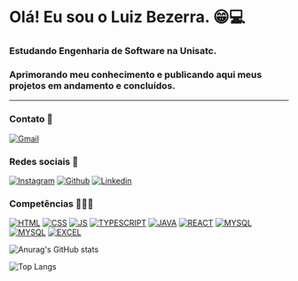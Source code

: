 
# Olá! Eu sou o Luiz Bezerra. 😁💻

### Estudando Engenharia de Software na Unisatc.
### Aprimorando meu conhecimento e publicando aqui meus projetos em andamento e concluídos.
****

### Contato 📩
[![Gmail](https://img.shields.io/badge/Gmail-D14836?style=for-the-badge&logo=gmail&logoColor=white
)](https://mail.google.com/mail/u/0/#inbox?compose=DmwnWrRnXvcTBmlVkkZjbjbVLHPmBFNghbRncQKCNHdtLmKPvwMtsSvFpDNbpmDTJsGgfsrsDKJb)

### Redes sociais 🛜

[![Instagram](https://img.shields.io/badge/Instagram-E4405F?style=for-the-badge&logo=instagram&logoColor=white
)](https://www.instagram.com/_bezerraluiz/) [![Github](https://img.shields.io/badge/GitHub-100000?style=for-the-badge&logo=github&logoColor=white
)](https://github.com/BezerraLuiz) [![Linkedin](https://img.shields.io/badge/LinkedIn-0077B5?style=for-the-badge&logo=linkedin&logoColor=white
)](https://www.linkedin.com/in/luiz-apc-bezerra/)

### Competências 👨🏻‍💻
[![HTML](https://img.shields.io/badge/HTML5-E34F26?style=for-the-badge&logo=html5&logoColor=white
)]() [![CSS](https://img.shields.io/badge/CSS3-1572B6?style=for-the-badge&logo=css3&logoColor=white
)]() [![JS](https://img.shields.io/badge/JavaScript-323330?style=for-the-badge&logo=javascript&logoColor=F7DF1E
)]() [![TYPESCRIPT](https://img.shields.io/badge/TypeScript-007ACC?style=for-the-badge&logo=typescript&logoColor=white
)]() [![JAVA](https://img.shields.io/badge/Java-ED8B00?style=for-the-badge&logo=openjdk&logoColor=white
)]() [![REACT](https://img.shields.io/badge/React-20232A?style=for-the-badge&logo=react&logoColor=61DAFB
)]() [![MYSQL](https://img.shields.io/badge/MySQL-00000F?style=for-the-badge&logo=mysql&logoColor=white
)]() [![MYSQL](https://img.shields.io/badge/PostgreSQL-316192?style=for-the-badge&logo=postgresql&logoColor=white
)]() [![EXCEL](https://img.shields.io/badge/Microsoft_Excel-217346?style=for-the-badge&logo=microsoft-excel&logoColor=white
)]()


![Anurag's GitHub stats](https://github-readme-stats.vercel.app/api?username=BezerraLuiz&show_icons=true&theme=blue)

![Top Langs](https://github-readme-stats.vercel.app/api/top-langs/?username=BezerraLuiz&layout=compact)

